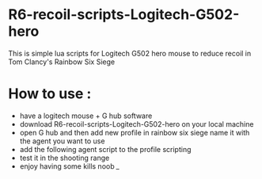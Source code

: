 # R6-recoil-scripts-Logitech-G502-hero

This is simple lua scripts for Logitech G502 hero mouse to reduce recoil in Tom Clancy's Rainbow Six Siege

# How to use :
- have a logitech mouse + G hub software
- download R6-recoil-scripts-Logitech-G502-hero on your local machine
- open G hub and then add new profile in rainbow six siege name it with the agent you want to use 
- add the following agent script to the profile scripting
- test it in the shooting range
- enjoy having some kills noob *_*